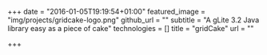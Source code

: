 +++
date = "2016-01-05T19:19:54+01:00"
featured_image = "img/projects/gridcake-logo.png"
github_url = ""
subtitle = "A gLite 3.2 Java library easy as a piece of cake"
technologies = []
title = "gridCake"
url = ""

+++
